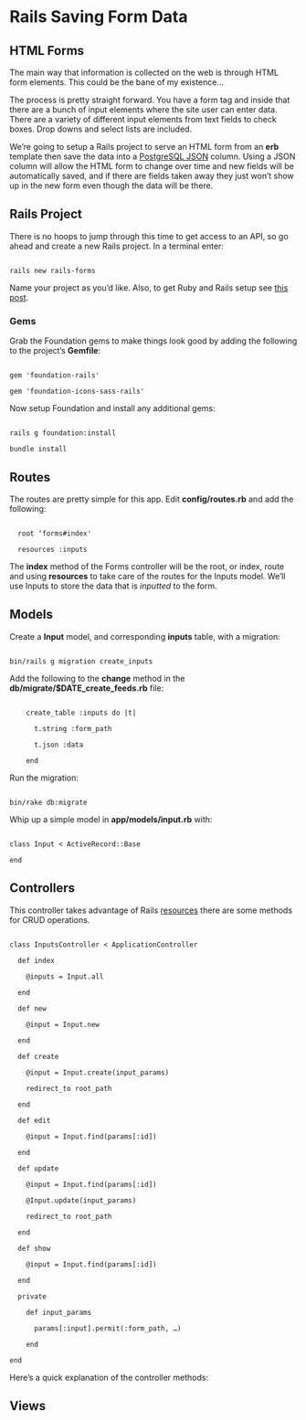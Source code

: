 # Rails Saving Form Data

## HTML Forms

The main way that information is collected on the web is through HTML form elements.  This could be the bane of my existence…

The process is pretty straight forward.  You have a form tag and inside that there are a bunch of input elements where the site user can enter data.  There are a variety of different input elements from text fields to check boxes.  Drop downs and select lists are included.

We’re going to setup a Rails project to serve an HTML form from an **erb** template then save the data into a [PostgreSQL JSON](http://www.postgresql.org/docs/9.3/static/functions-json.html) column.  Using a JSON column will allow the HTML form to change over time and new fields will be automatically saved, and if there are fields taken away they just won’t show up in the new form even though the data will be there.

## Rails Project

There is no hoops to jump through this time to get access to an API, so go ahead and create a new Rails project.  In a terminal enter:

```

rails new rails-forms

```

Name your project as you’d like.  Also, to get Ruby and Rails setup see [this post](http://devblog.boonecommunitynetwork.com/ruby-rails-and-passenger/).

### Gems

Grab the Foundation gems to make things look good by adding the following to the project’s **Gemfile**:

```

gem 'foundation-rails'

gem 'foundation-icons-sass-rails'

```

Now setup Foundation and install any additional gems:

```

rails g foundation:install

bundle install

```

## Routes

The routes are pretty simple for this app.  Edit **config/routes.rb** and add the following:

```

  root ‘forms#index'

  resources :inputs

```

The **index** method of the Forms controller will be the root, or index, route and using **resources** to take care of the routes for the Inputs model.  We’ll use Inputs to store the data that is *inputted* to the form.

## Models

Create a **Input** model, and corresponding **inputs** table, with a migration:

```

bin/rails g migration create_inputs

```

Add the following to the **change** method in the **db/migrate/$DATE_create_feeds.rb** file:

```

    create_table :inputs do |t|

      t.string :form_path

      t.json :data

    end

```

Run the migration:

```

bin/rake db:migrate

```

Whip up a simple model in **app/models/input.rb** with:

```

class Input < ActiveRecord::Base

end

```

## Controllers

This controller takes advantage of Rails [resources](http://guides.rubyonrails.org/routing.html#resource-routing-the-rails-default) there are some methods for CRUD operations.

```

class InputsController < ApplicationController

  def index

    @inputs = Input.all

  end

  def new

    @input = Input.new

  end

  def create

    @input = Input.create(input_params)

    redirect_to root_path

  end

  def edit

    @input = Input.find(params[:id])

  end

  def update

    @input = Input.find(params[:id])

    @Input.update(input_params)

    redirect_to root_path

  end

  def show

    @input = Input.find(params[:id])

  end

  private

    def input_params

      params[:input].permit(:form_path, …)

    end

end

```

Here’s a quick explanation of the controller methods:

## Views